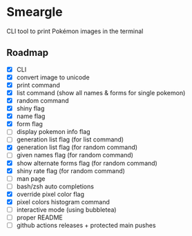 # Smeargle

CLI tool to print Pokémon images in the terminal

## Roadmap

- [x] CLI
- [x] convert image to unicode
- [x] print command
- [x] list command (show all names & forms for single pokemon)
- [x] random command
- [x] shiny flag
- [x] name flag
- [x] form flag
- [ ] display pokemon info flag
- [ ] generation list flag (for list command)
- [x] generation list flag (for random command)
- [ ] given names flag (for random command)
- [x] show alternate forms flag (for random command)
- [x] shiny rate flag (for random command)
- [ ] man page
- [ ] bash/zsh auto completions
- [x] override pixel color flag
- [x] pixel colors histogram command
- [ ] interactive mode (using bubbletea)
- [ ] proper README
- [ ] github actions releases + protected main pushes
